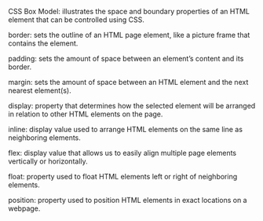 CSS Box Model: illustrates the space and boundary properties of an HTML element that can be controlled using CSS.

border: sets the outline of an HTML page element, like a picture frame that contains the element.

padding: sets the amount of space between an element’s content and its border.

margin: sets the amount of space between an HTML element and the next nearest element(s).

display: property that determines how the selected element will be arranged in relation to other HTML elements on the page.

inline: display value used to arrange HTML elements on the same line as neighboring elements.

flex: display value that allows us to easily align multiple page elements vertically or horizontally.

float: property used to float HTML elements left or right of neighboring elements.

position: property used to position HTML elements in exact locations on a webpage.
